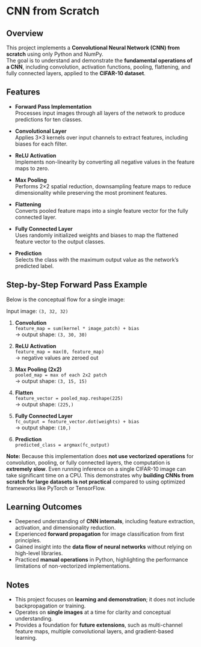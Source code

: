 # CNN from Scratch

## Overview

This project implements a **Convolutional Neural Network (CNN) from scratch** using only Python and NumPy.  
The goal is to understand and demonstrate the **fundamental operations of a CNN**, including convolution, activation functions, pooling, flattening, and fully connected layers, applied to the **CIFAR-10 dataset**.

## Features

- **Forward Pass Implementation**  
  Processes input images through all layers of the network to produce predictions for ten classes.

- **Convolutional Layer**  
  Applies 3×3 kernels over input channels to extract features, including biases for each filter.

- **ReLU Activation**  
  Implements non-linearity by converting all negative values in the feature maps to zero.

- **Max Pooling**  
  Performs 2×2 spatial reduction, downsampling feature maps to reduce dimensionality while preserving the most prominent features.

- **Flattening**  
  Converts pooled feature maps into a single feature vector for the fully connected layer.

- **Fully Connected Layer**  
  Uses randomly initialized weights and biases to map the flattened feature vector to the output classes.

- **Prediction**  
  Selects the class with the maximum output value as the network’s predicted label.

## Step-by-Step Forward Pass Example

Below is the conceptual flow for a single image:

Input image: `(3, 32, 32)`

1. **Convolution**  
   `feature_map = sum(kernel * image_patch) + bias`  
   → output shape: `(3, 30, 30)`

2. **ReLU Activation**  
   `feature_map = max(0, feature_map)`  
   → negative values are zeroed out

3. **Max Pooling (2x2)**  
   `pooled_map = max of each 2x2 patch`  
   → output shape: `(3, 15, 15)`

4. **Flatten**  
   `feature_vector = pooled_map.reshape(225)`  
   → output shape: `(225,)`

5. **Fully Connected Layer**  
   `fc_output = feature_vector.dot(weights) + bias`  
   → output shape: `(10,)`

6. **Prediction**  
   `predicted_class = argmax(fc_output)`

**Note:** Because this implementation does **not use vectorized operations** for convolution, pooling, or fully connected layers, the computation is **extremely slow**. Even running inference on a single CIFAR-10 image can take significant time on a CPU. This demonstrates why **building CNNs from scratch for large datasets is not practical** compared to using optimized frameworks like PyTorch or TensorFlow.

## Learning Outcomes

- Deepened understanding of **CNN internals**, including feature extraction, activation, and dimensionality reduction.  
- Experienced **forward propagation** for image classification from first principles.  
- Gained insight into the **data flow of neural networks** without relying on high-level libraries.  
- Practiced **manual operations** in Python, highlighting the performance limitations of non-vectorized implementations.  

## Notes

- This project focuses on **learning and demonstration**; it does not include backpropagation or training.  
- Operates on **single images** at a time for clarity and conceptual understanding.  
- Provides a foundation for **future extensions**, such as multi-channel feature maps, multiple convolutional layers, and gradient-based learning.
